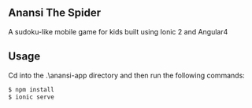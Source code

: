 ## Anansi The Spider
A sudoku-like mobile game for kids built using Ionic 2 and Angular4

## Usage

Cd into the .\anansi-app directory and then run the following commands:
```bash
$ npm install
$ ionic serve
```

